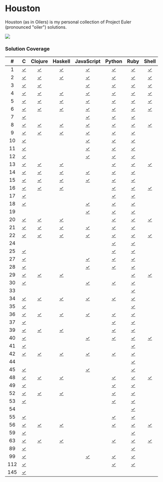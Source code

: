 Houston
=======

Houston (as in Oilers) is my personal collection of Project Euler (pronounced "oiler") solutions.

![](http://projecteuler.net/profile/threeifbywhiskey.png?t=1391989663)

### Solution Coverage

\#|C|Clojure|Haskell|JavaScript|Python|Ruby|Shell|Vim
:-:|:-:|:-:|:-:|:-:|:-:|:-:|:-:|:-:
1|[✓](c/1.c)|[✓](clj/1.clj)|[✓](hs/1.hs)|[✓](js/1.js)|[✓](py/1.py)|[✓](rb/1.rb)|[✓](sh/1.sh)|[✓](vim/1.vim)
2|[✓](c/2.c)|[✓](clj/2.clj)|[✓](hs/2.hs)|[✓](js/2.js)|[✓](py/2.py)|[✓](rb/2.rb)|[✓](sh/2.sh)|[✓](vim/2.vim)
3|[✓](c/3.c)|[✓](clj/3.clj)||[✓](js/3.js)|[✓](py/3.py)|[✓](rb/3.rb)|[✓](sh/3.sh)|
4|[✓](c/4.c)|[✓](clj/4.clj)|[✓](hs/4.hs)|[✓](js/4.js)|[✓](py/4.py)|[✓](rb/4.rb)|[✓](sh/4.sh)|[✓](vim/4.vim)
5|[✓](c/5.c)|[✓](clj/5.clj)|[✓](hs/5.hs)|[✓](js/5.js)|[✓](py/5.py)|[✓](rb/5.rb)|[✓](sh/5.sh)|[✓](vim/5.vim)
6|[✓](c/6.c)|[✓](clj/6.clj)|[✓](hs/6.hs)|[✓](js/6.js)|[✓](py/6.py)|[✓](rb/6.rb)|[✓](sh/6.sh)|[✓](vim/6.vim)
7|[✓](c/7.c)|||[✓](js/7.js)|[✓](py/7.py)|[✓](rb/7.rb)||
8|[✓](c/8.c)|[✓](clj/8.clj)|[✓](hs/8.hs)|[✓](js/8.js)|[✓](py/8.py)|[✓](rb/8.rb)|[✓](sh/8.sh)|
9|[✓](c/9.c)|[✓](clj/9.clj)|[✓](hs/9.hs)|[✓](js/9.js)|[✓](py/9.py)|[✓](rb/9.rb)||
10|[✓](c/10.c)|||[✓](js/10.js)|[✓](py/10.py)|[✓](rb/10.rb)||
11|[✓](c/11.c)|||[✓](js/11.js)|[✓](py/11.py)|[✓](rb/11.rb)||
12|[✓](c/12.c)|||[✓](js/12.js)|[✓](py/12.py)|[✓](rb/12.rb)||
13|[✓](c/13.c)|[✓](clj/13.clj)|[✓](hs/13.hs)||[✓](py/13.py)|[✓](rb/13.rb)|[✓](sh/13.sh)|[✓](vim/13.vim)
14|[✓](c/14.c)|[✓](clj/14.clj)|[✓](hs/14.hs)|[✓](js/14.js)|[✓](py/14.py)|[✓](rb/14.rb)||
15|[✓](c/15.c)|[✓](clj/15.clj)|[✓](hs/15.hs)|[✓](js/15.js)|[✓](py/15.py)|[✓](rb/15.rb)||
16|[✓](c/16.c)|[✓](clj/16.clj)|[✓](hs/16.hs)||[✓](py/16.py)|[✓](rb/16.rb)|[✓](sh/16.sh)|[✓](vim/16.vim)
17|[✓](c/17.c)||||[✓](py/17.py)|[✓](rb/17.rb)||
18|[✓](c/18.c)|||[✓](js/18.js)|[✓](py/18.py)|[✓](rb/18.rb)||
19||||[✓](js/19.js)|[✓](py/19.py)|[✓](rb/19.rb)||
20|[✓](c/20.c)|[✓](clj/20.clj)|[✓](hs/20.hs)||[✓](py/20.py)|[✓](rb/20.rb)|[✓](sh/20.sh)|[✓](vim/20.vim)
21|[✓](c/21.c)|[✓](clj/21.clj)|[✓](hs/21.hs)|[✓](js/21.js)|[✓](py/21.py)|[✓](rb/21.rb)||
22|[✓](c/22.c)|[✓](clj/22.clj)|[✓](hs/22.hs)|[✓](js/22.js)|[✓](py/22.py)|[✓](rb/22.rb)|[✓](sh/22.sh)|[✓](vim/22.vim)
24|||||[✓](py/24.py)|[✓](rb/24.rb)||
25|[✓](c/25.c)||||[✓](py/25.py)|[✓](rb/25.rb)||
27|[✓](c/27.c)|||[✓](js/27.js)|[✓](py/27.py)|[✓](rb/27.rb)||
28|[✓](c/28.c)|||[✓](js/28.js)|[✓](py/28.py)|[✓](rb/28.rb)||
29|[✓](c/29.c)|[✓](clj/29.clj)|[✓](hs/29.hs)|||[✓](rb/29.rb)|[✓](sh/29.sh)|
30|[✓](c/30.c)|||[✓](js/30.js)|[✓](py/30.py)|[✓](rb/30.rb)||
33||||||[✓](rb/33.rb)||
34|[✓](c/34.c)|[✓](clj/34.clj)|[✓](hs/34.hs)|[✓](js/34.js)|[✓](py/34.py)|[✓](rb/34.rb)||
35|[✓](c/35.c)|||||[✓](rb/35.rb)||
36|[✓](c/36.c)|[✓](clj/36.clj)|[✓](hs/36.hs)|[✓](js/36.js)|[✓](py/36.py)|[✓](rb/36.rb)||
37|[✓](c/37.c)||||[✓](py/37.py)|[✓](rb/37.rb)||
39|[✓](c/39.c)|[✓](clj/39.clj)|[✓](hs/39.hs)||[✓](py/39.py)|[✓](rb/39.rb)||
40|[✓](c/40.c)|||[✓](js/40.js)|[✓](py/40.py)|[✓](rb/40.rb)|[✓](sh/40.sh)|
41|[✓](c/41.c)|||||[✓](rb/41.rb)||
42|[✓](c/42.c)|[✓](clj/42.clj)|[✓](hs/42.hs)|[✓](js/42.js)|[✓](py/42.py)|[✓](rb/42.rb)||
44||||||[✓](rb/44.rb)||
45|[✓](c/45.c)|||[✓](js/45.js)||[✓](rb/45.rb)||
48|[✓](c/48.c)|[✓](clj/48.clj)|[✓](hs/48.hs)||[✓](py/48.py)|[✓](rb/48.rb)|[✓](sh/48.sh)|
49|[✓](c/49.c)||||[✓](py/49.py)|[✓](rb/49.rb)||
52|[✓](c/52.c)|[✓](clj/52.clj)|[✓](hs/52.hs)||[✓](py/52.py)|[✓](rb/52.rb)||
53|[✓](c/53.c)||||[✓](py/53.py)|[✓](rb/53.rb)||
54||||||[✓](rb/54.rb)||
55|[✓](c/55.c)||||[✓](py/55.py)|[✓](rb/55.rb)||
56|[✓](c/56.c)|[✓](clj/56.clj)|[✓](hs/56.hs)||[✓](py/56.py)|[✓](rb/56.rb)|[✓](sh/56.sh)|
59|[✓](c/59.c)|||||[✓](rb/59.rb)||
63|[✓](c/63.c)|[✓](clj/63.clj)|[✓](hs/63.hs)||[✓](py/63.py)|[✓](rb/63.rb)|[✓](sh/63.sh)|
89|[✓](c/89.c)|||||[✓](rb/89.rb)||
99|[✓](c/99.c)|||[✓](js/99.js)|[✓](py/99.py)|[✓](rb/99.rb)||
112|[✓](c/112.c)||||[✓](py/112.py)|[✓](rb/112.rb)||
145|[✓](c/145.c)|||||||
